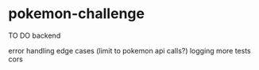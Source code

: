 # pokemon-challenge

TO DO backend

error handling
edge cases (limit to pokemon api calls?)
logging
more tests
cors
